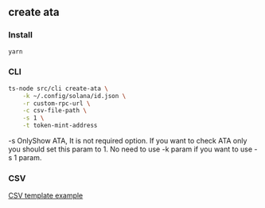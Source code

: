 ## create ata 
### Install
```bash
yarn
```

### CLI
```bash
ts-node src/cli create-ata \
    -k ~/.config/solana/id.json \
    -r custom-rpc-url \
    -c csv-file-path \
    -s 1 \
    -t token-mint-address
```
-s OnlyShow ATA, It is not required option. If you want to check ATA only you should set this param to 1.
No need to use -k param if you want to use -s 1 param.
### CSV
[CSV template example](./blob/example.csv)
